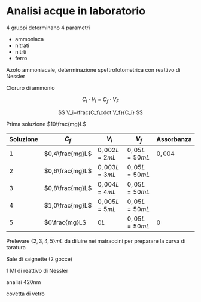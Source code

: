 # Analisi acque  in laboratorio

4 gruppi determinano 4 parametri

* ammoniaca
* nitrati
* nitrti
* ferro


Azoto ammoniacale, determinazione spettrofotometrica con reattivo di Nessler

Cloruro di ammonio


$$
C_i\cdot V_i = C_f \cdot V_F
$$

$$
V_i=\frac{C_f\cdot V_f}{C_i}
$$

Prima soluzione $10\frac{mg}L$


|Soluzione|$C_f$|$V_i$|$V_f$|Assorbanza|
|---|---|---|---|---|
|1|$0,4\frac{mg}L$|$0,002L=2mL$|$0,05L=50mL$|$0,004$|
|2|$0,6\frac{mg}L$|$0,003L=3mL$|$0,05L=50mL$|
|3|$0,8\frac{mg}L$|$0,004L=4mL$|$0,05L=50mL$|
|4|$1,0\frac{mg}L$|$0,005L=5mL$|$0,05L=50mL$|
|5|$0\frac{mg}L$|$0L$|$0,05L=50mL$|$0$|

Prelevare $\{2,3,4,5\}mL$ da diluire nei matraccini per preparare la curva di taratura

Sale di saignette (2 gocce)

1 Ml di reattivo di Nessler

analisi 420nm

covetta di vetro
<!--stackedit_data:
eyJoaXN0b3J5IjpbLTEzMjM5MDQ3OTUsMTE5MzgwODE0OSwtMT
IxNzAzMTY1MSwzMjMxODU5NywxMzY5NTYzMjgyLDQ4NTM4MTIw
OCw2NDY0MzI5MzhdfQ==
-->
